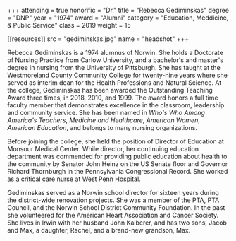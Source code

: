 +++
attending = true
honorific = "Dr."
title     = "Rebecca Gediminskas"
degree    = "DNP"
year      = "1974"
award     = "Alumni"
category  = "Education, Meddicine, & Public Service"
class     = 2019
weight    = 15

[[resources]]
  src  = "gediminskas.jpg"
  name = "headshot"
+++

Rebecca Gediminskas is a 1974 alumnus of Norwin. She holds a Doctorate of Nursing Practice from Carlow University, and a bachelor's and master's degree in nursing from the University of Pittsburgh. She has taught at the Westmoreland County Community College for twenty-nine years where she served as interim dean for the Health Professions and Natural Science. At the college, Gediminskas has been awarded the Outstanding Teaching Award three times, in 2018, 2010, and 1999. The award honors a full time faculty member that demonstrates excellence in the classroom, leadership and community service. She has been named in *Who's Who Among America's Teachers*, *Medicine and Healthcare*, *American Women*, *American Education*, and belongs to many nursing organizations.

Before joining the college, she held the position of Director of Education at Monsour Medical Center. While director, her continuing education department was commended for providing public education about health to the community by Senator John Heinz on the US Senate floor and Governor Richard Thornburgh in the Pennsylvania Congressional Record. She worked as a critical care nurse at West Penn Hospital.

Gediminskas served as a Norwin school director for sixteen years during the district-wide renovation projects. She was a member of the PTA, PTA Council, and the Norwin School District Community Foundation. In the past she volunteered for the American Heart Association and Cancer Society. She lives in Irwin with her husband John Kalberer, and has two sons, Jacob and Max, a daughter, Rachel, and a brand-new grandson, Max.
